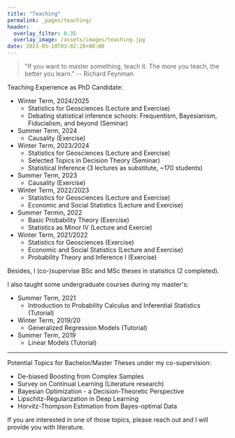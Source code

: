 ```yaml
---
title: "Teaching"
permalink: _pages/teaching/
header:
  overlay_filter: 0.35
  overlay_image: /assets/images/teaching.jpg
date: 2023-05-10T03:02:20+00:00
---
```



> "If you want to master something, teach it. The more you teach, the better you learn."
> -- Richard Feynman



Teaching Experience as PhD Candidate:

* Winter Term, 2024/2025
    * Statistics for Geosciences (Lecture and Exercise)
    * Debating statistical inference schools: Frequentism, Bayesianism, Fiducialism, and beyond (Seminar)
* Summer Term, 2024
    * Causality (Exercise)
* Winter Term, 2023/2024
    * Statistics for Geosciences (Lecture and Exercise)
    * Selected Topics in Decision Theory (Seminar)
    * Statistical Inference (3 lectures as substitute, ~170 students)	
* Summer Term, 2023
    * Causality (Exercise)
* Winter Term, 2022/2023
    * Statistics for Geosciences (Lecture and Exercise)
    * Economic and Social Statistics (Lecture and Exercise)
* Summer Termin, 2022
    * Basic Probability Theory (Exercise)
    * Statistics as Minor IV (Lecture and Exercie)
* Winter Term, 2021/2022
    * Statistics for Geosciences (Exercise)
    * Economic and Social Statistics (Lecture and Exercise)
    * Probability Theory and Inference I (Exercise)

Besides, I (co-)supervise BSc and MSc theses in statistics (2 completed).

I also taught some undergraduate courses during my master's: 

* Summer Term, 2021
    * Introduction to Probability Calculus and Inferential Statistics (Tutorial)
* Winter Term, 2019/20
    * Generalized Regression Models (Tutorial)
* Summer Term, 2019
    * Linear Models (Tutorial)    


---

Potential Topics for Bachelor/Master Theses under my co-supervision: 

* De-biased Boosting from Complex Samples
* Survey on Continual Learning (Literature research) 
* Bayesian Optimization - a Decision-Theoretic Perspective
* Lipschitz-Regularization in Deep Learning
* Horvitz-Thompson Estimation from Bayes-optimal Data 

If you are interested in one of those topics, please reach out and I will provide you with literature. 
 


